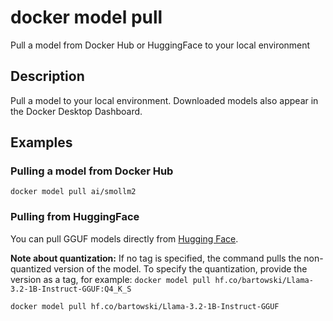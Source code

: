 # docker model pull

<!---MARKER_GEN_START-->
Pull a model from Docker Hub or HuggingFace to your local environment


<!---MARKER_GEN_END-->

## Description

Pull a model to your local environment. Downloaded models also appear in the Docker Desktop Dashboard.

## Examples

### Pulling a model from Docker Hub

```console
docker model pull ai/smollm2
```

### Pulling from HuggingFace

You can pull GGUF models directly from [Hugging Face](https://huggingface.co/models?library=gguf).

**Note about quantization:** If no tag is specified, the command pulls the non-quantized version of the model.
To specify the quantization, provide the version as a tag, for example:
`docker model pull hf.co/bartowski/Llama-3.2-1B-Instruct-GGUF:Q4_K_S`

```console
docker model pull hf.co/bartowski/Llama-3.2-1B-Instruct-GGUF
```
